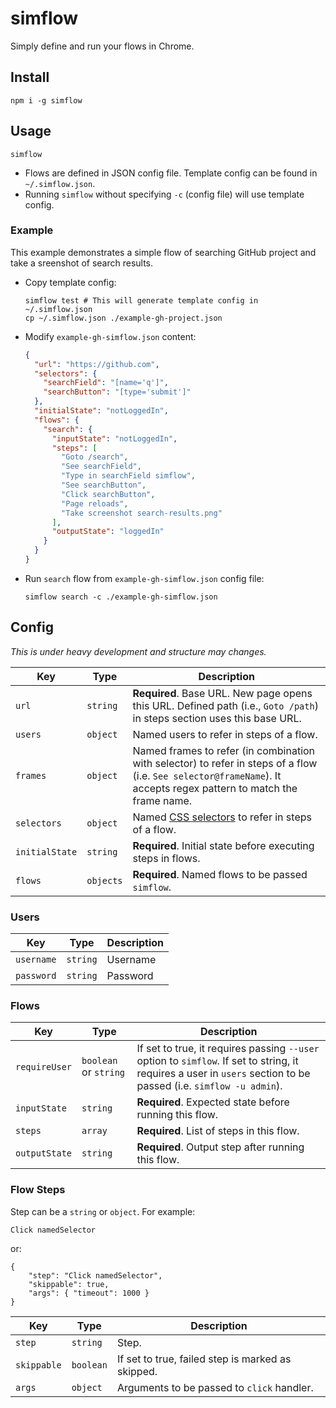 simflow
=======

Simply define and run your flows in Chrome.

## Install

```
npm i -g simflow
```

## Usage

```
simflow
```

* Flows are defined in JSON config file. Template config can be found in `~/.simflow.json`.
* Running `simflow` without specifying `-c` (config file) will use template config.

### Example

This example demonstrates a simple flow of searching GitHub project and take
a sreenshot of search results.

* Copy template config:

  ```
  simflow test # This will generate template config in ~/.simflow.json
  cp ~/.simflow.json ./example-gh-project.json
  ```

* Modify `example-gh-simflow.json` content:

  ```json
  {
    "url": "https://github.com",
    "selectors": {
      "searchField": "[name='q']",
      "searchButton": "[type='submit']"
    },
    "initialState": "notLoggedIn",
    "flows": {
      "search": {
        "inputState": "notLoggedIn",
        "steps": [
          "Goto /search",
          "See searchField",
          "Type in searchField simflow",
          "See searchButton",
          "Click searchButton",
          "Page reloads",
          "Take screenshot search-results.png"
        ],
        "outputState": "loggedIn"
      }
    }
  } 
  ```

* Run `search` flow from `example-gh-simflow.json` config file:

  ```
  simflow search -c ./example-gh-simflow.json
  ```

## Config

*This is under heavy development and structure may changes.*

| Key | Type | Description |
| --- | ---- | ----------- |
| `url` | `string` | **Required**. Base URL. New page opens this URL. Defined path (i.e., `Goto /path`) in steps section uses this base URL. |
| `users` | `object` |  Named users to refer in steps of a flow. |
| `frames` | `object` | Named frames to refer (in combination with selector) to refer in steps of a flow (i.e. `See selector@frameName`). It accepts regex pattern to match the frame name. |
| `selectors` | `object` | Named [CSS selectors](https://developer.mozilla.org/en-US/docs/Web/CSS/CSS_Selectors) to refer in steps of a flow. |
| `initialState` | `string` | **Required**. Initial state before executing steps in flows. |
| `flows` | `objects` |  **Required**. Named flows to be passed `simflow`. |

### Users

| Key | Type | Description |
| --- | ---- | ----------- |
| `username` | `string` | Username |
| `password` | `string` | Password |

### Flows

| Key | Type | Description |
| --- | ---- | ----------- |
| `requireUser` | `boolean` or `string` | If set to true, it requires passing `--user` option to `simflow`. If set to string, it requires a user in `users` section to be passed (i.e. `simflow -u admin`). |
| `inputState` | `string` | **Required**. Expected state before running this flow. |
| `steps` | `array` | **Required**. List of steps in this flow. |
| `outputState` | `string` | **Required**. Output step after running this flow. |

### Flow Steps

Step can be a `string` or `object`. For example:

```
Click namedSelector
```

or:

```
{
	"step": "Click namedSelector",
	"skippable": true,
	"args": { "timeout": 1000 }
}
```

| Key | Type | Description |
| --- | ---- | ----------- |
| `step` | `string` | Step. |
| `skippable` | `boolean` | If set to true, failed step is marked as skipped. |
| `args` | `object` | Arguments to be passed to `click` handler. |
